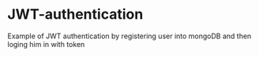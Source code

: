 # JWT-authentication
Example of JWT authentication by registering user into mongoDB and then loging him in with token
